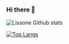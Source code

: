 ### Hi there 👋

![Lissone Github stats](https://github-readme-stats.vercel.app/api?username=Lissone&show_icons=true&theme=radical)

[![Top Langs](https://github-readme-stats.vercel.app/api/top-langs/?username=Lissone)](https://github.com/anuraghazra/github-readme-stats)

<!--
**Lissone/Lissone** is a ✨ _special_ ✨ repository because its `README.md` (this file) appears on your GitHub profile.

Here are some ideas to get you started:

- 🔭 I’m currently working on ...
- 🌱 I’m currently learning ...
- 👯 I’m looking to collaborate on ...
- 🤔 I’m looking for help with ...
- 💬 Ask me about ...
- 📫 How to reach me: ...
- 😄 Pronouns: ...
- ⚡ Fun fact: ...
-->

